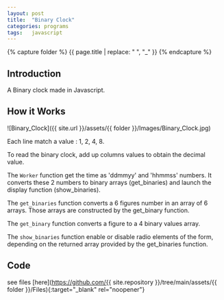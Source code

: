 ```yaml
---
layout: post
title:  "Binary Clock"
categories: programs
tags:   javascript
---
```

{% capture folder %}
{{ page.title | replace: " ", "_" }}
{% endcapture %}

## Introduction ##
A Binary clock made in Javascript.
<!--more-->

## How it Works ##
![Binary_Clock]({{ site.url }}/assets/{{ folder }}/Images/Binary_Clock.jpg)

Each line match a value : 1, 2, 4, 8.

To read the binary clock, add up columns values to obtain the decimal value.

The `Worker` function get the time as 'ddmmyy' and 'hhmmss' numbers. It converts these 2 numbers to binary arrays (get_binaries) and launch the display function (show_binaries).

The `get_binaries` function converts a 6 figures number in an array of 6 arrays. Those arrays are constructed by the get_binary function.

The `get_binary` function converts a figure to a 4 binary values array.

The `show_binaries` function enable or disable radio elements of the form, depending on the returned array provided by the get_binaries function.

## Code ##
see files [here](https://github.com/{{ site.repository }}/tree/main/assets/{{ folder }}/Files){:target="_blank" rel="noopener"}